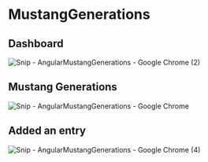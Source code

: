 # MustangGenerations

## Dashboard
![Snip - AngularMustangGenerations - Google Chrome (2)](https://user-images.githubusercontent.com/105463148/172738511-73bb8fa1-dad6-4326-85a5-cb0b3e5a09c9.png)

## Mustang Generations
![Snip - AngularMustangGenerations - Google Chrome](https://user-images.githubusercontent.com/105463148/172738302-f93781bb-2ff9-420d-8105-5a445a2ffef1.png)

## Added an entry
![Snip - AngularMustangGenerations - Google Chrome (4)](https://user-images.githubusercontent.com/105463148/172738967-b1223c42-c01b-443f-b189-8191adceeec3.png)
